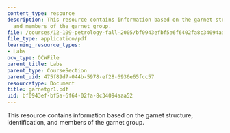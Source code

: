 ```yaml
---
content_type: resource
description: This resource contains information based on the garnet structure, identification,
  and members of the garnet group.
file: /courses/12-109-petrology-fall-2005/bf0943efbf5a6f6402fa8c34094aaa52_garnetgr1.pdf
file_type: application/pdf
learning_resource_types:
- Labs
ocw_type: OCWFile
parent_title: Labs
parent_type: CourseSection
parent_uid: 475f89d7-044b-5978-ef28-6936e65fcc57
resourcetype: Document
title: garnetgr1.pdf
uid: bf0943ef-bf5a-6f64-02fa-8c34094aaa52
---
```

This resource contains information based on the garnet structure, identification, and members of the garnet group.


